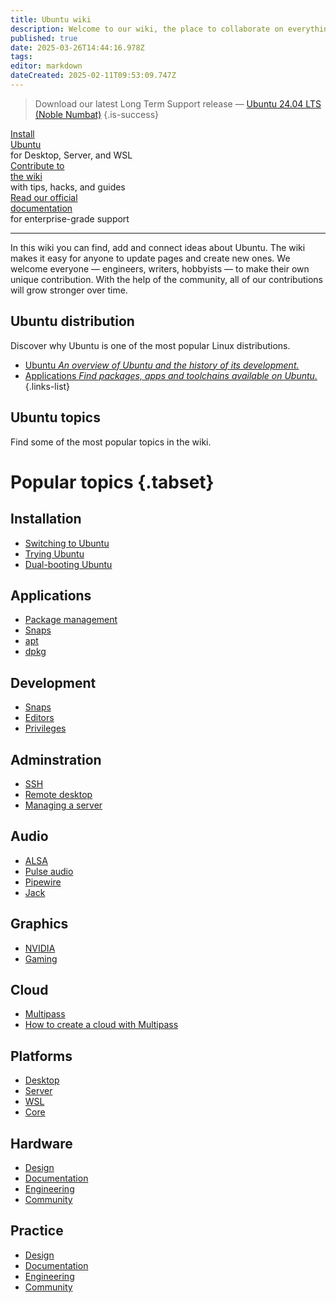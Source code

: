 ```yaml
---
title: Ubuntu wiki
description: Welcome to our wiki, the place to collaborate on everything Ubuntu.
published: true
date: 2025-03-26T14:44:16.978Z
tags: 
editor: markdown
dateCreated: 2025-02-11T09:53:09.747Z
---
```


> Download our latest Long Term Support release — [Ubuntu 24.04 LTS (Noble Numbat)]()
{.is-success}

<div class="cardGroup">
  <div class="card cardGroup__card">
    <div class="card__description cardGroup__cardDescription">
      <div class="icon fa fa-download card__descriptionIcon"></div>
      <div class="card__descriptionText"><a href="/ubuntu/install">Install<br/> Ubuntu</a></div>
    </div>
    <div class="card__price">for Desktop, Server, and WSL</div>
  </div>
  <div class="card cardGroup__card">
    <div class="card__description cardGroup__cardDescription">
      <div class="icon fa fa-pen card__descriptionIcon"></div>
      <div class="card__descriptionText"><a href="/community/wiki">Contribute to<br/>the wiki</a></div>
    </div>
    <div class="card__price">with tips, hacks, and guides</div>
  </div>
  <div class="card cardGroup__card">
    <div class="card__description cardGroup__cardDescription">
      <div class="icon fa fa-newspaper card__descriptionIcon"></div>
      <div class="card__descriptionText"><a href="/documentation/home">Read our official<br/> documentation</a></div>
    </div>
    <div class="card__price">for enterprise-grade support</div>
  </div>
</div>

---

In this wiki you can find, add and connect ideas about Ubuntu.
The wiki makes it easy for anyone to update pages and create new ones.
We welcome everyone — engineers, writers, hobbyists — to make their own unique contribution.
With the help of the community, all of our contributions will grow stronger over time.

## Ubuntu distribution

Discover why Ubuntu is one of the most popular Linux distributions.

- [Ubuntu *An overview of Ubuntu and the history of its development.*](/ubuntu/overview)
- [Applications *Find packages, apps and toolchains available on Ubuntu.*](/ubuntu/software)
{.links-list}

## Ubuntu topics

Find some of the most popular topics in the wiki.

# Popular topics {.tabset}

## Installation

- [Switching to Ubuntu](/home/alsa)
- [Trying Ubuntu](/home/pulseaudio)
- [Dual-booting Ubuntu](/home/pipewire)

## Applications

- [Package management](/home/packages)
- [Snaps](/home/snaps)
- [apt](/home/apt)
- [dpkg](/home/dpkg)

## Development

- [Snaps](/home/snap)
- [Editors](/home/editors)
- [Privileges](/home/privileges)

## Adminstration

- [SSH](/home/ssh)
- [Remote desktop](/home/remote)
- [Managing a server](/home/server)

## Audio

- [ALSA](/home/alsa)
- [Pulse audio](/home/pulseaudio)
- [Pipewire](/home/pipewire)
- [Jack](/home/jack)

## Graphics

- [NVIDIA](/home/nvidia)
- [Gaming](/home/gaming)

## Cloud

- [Multipass](/cloud/multipass)
- [How to create a cloud with Multipass](/cloud/multipass/multipasscloudguide)

## Platforms

- [Desktop](/ubuntu/desktop)
- [Server](/ubuntu/server)
- [WSL](/ubuntu/wsl)
- [Core](/ubuntu/core)

## Hardware

- [Design](/practice/design)
- [Documentation](/practice/docs)
- [Engineering](/practice/engineering)
- [Community](/practice/community)

## Practice

- [Design](/practice/design)
- [Documentation](/practice/docs)
- [Engineering](/practice/engineering)
- [Community](/practice/community)
